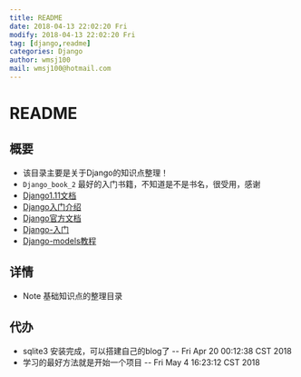 ```yaml
---
title: README
date: 2018-04-13 22:02:20 Fri
modify: 2018-04-13 22:02:20 Fri
tag: [django,readme]
categories: Django
author: wmsj100
mail: wmsj100@hotmail.com
---
```


# README

## 概要
- 该目录主要是关于Django的知识点整理！
- `Django_book_2` 最好的入门书籍，不知道是不是书名，很受用，感谢
- [Django1.11文档](https://yiyibooks.cn/xx/Django_1.11.6/intro/overview.html)
- [Django入门介绍](https://yiyibooks.cn/xx/Django_1.11.6/intro/whatsnext.html)
- [Django官方文档](https://docs.djangoproject.com/zh-hans/2.0/)
- [Django-入门](http://www.cnblogs.com/luxiaojun/p/5791498.html)
- [Django-models教程](https://www.cnblogs.com/luxiaojun/p/5795070.html)

## 详情
- Note 基础知识点的整理目录

## 代办
- sqlite3 安装完成，可以搭建自己的blog了  -- Fri Apr 20 00:12:38 CST 2018
- 学习的最好方法就是开始一个项目 -- Fri May  4 16:23:12 CST 2018
